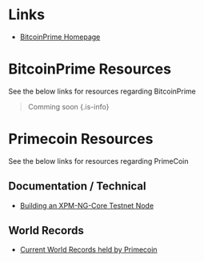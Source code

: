 <!-- TITLE: Home -->
<!-- SUBTITLE: Welcome to the Primecoin & Bitcoin Prime Community Wiki.   -->

# Links
* [BitcoinPrime Homepage](https://www.bitcoinprime.org/ "BitcoinPrime's Homepage")
# BitcoinPrime Resources
See the below links for resources regarding BitcoinPrime

> Comming soon
{.is-info}

# Primecoin Resources
See the below links for resources regarding PrimeCoin

## Documentation / Technical 
* [Building an XPM-NG-Core Testnet Node](documentation/building-primecoin-ng-core)
## World Records
* [Current World Records held by Primecoin](documentation/building-primecoin-ng-core)

